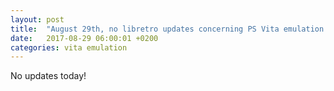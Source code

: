 ```yaml
---
layout: post
title:  "August 29th, no libretro updates concerning PS Vita emulation and emulators"
date:   2017-08-29 06:00:01 +0200
categories: vita emulation
---
```


No updates today!

